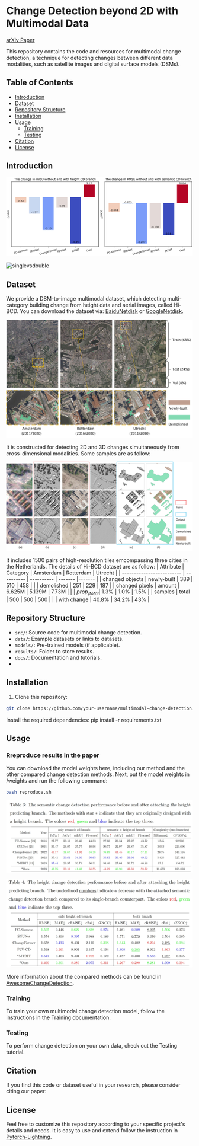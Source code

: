 # Change Detection beyond 2D with Multimodal Data

[arXiv Paper](https://google.com)

This repository contains the code and resources for multimodal change detection, a technique for detecting changes between different data modalities, such as satellite images and digital surface models (DSMs). 

## Table of Contents
- [Introduction](#introduction)
- [Dataset](#dataset)
- [Repository Structure](#repository-structure)
- [Installation](#installation)
- [Usage](#usage)
  - [Training](#training)
  - [Testing](#testing)
- [Citation](#citation)
- [License](#license)

<a name="introduction"></a>
## Introduction

![compare](/utils/src/fig1_compare.jpg "compare")


![singlevsdouble](/utils/src/singlevsdouble.jpg "singlevsdouble")


<a name="dataset"></a>
## Dataset
We provide a DSM-to-image multimodal dataset, which detecting multi-category building change from height data and aerial images, called Hi-BCD. You can download the dataset via: [BaiduNetdisk](https://pan.baidu.com/s/1tgF56e1sOe51ZrWuS7mTGA?pwd=lz0y) or [GoogleNetdisk](https://drive.google.com/drive/folders/1E5-h0s4l7LtLnR6CD2F7_Es1MlFZRti9?usp=sharing).

![Data](/utils/src/data1.jpg "Data")

It is constructed for detecting 2D and 3D changes simultaneously from cross-dimensional modalities. Some samples are as follow:

 ![Data_sample](/utils/src/data_sample.jpg "Data_sample")

It includes 1500 pairs of high-resolution tiles emcompassing three cities in the Netherlands. The details of Hi-BCD dataset are as follow:
| Attribute                 | Category       | Amsterdam | Rotterdam | Utrecht |
| ------------------------- | ---------- | ---------- | ------- |------- |
|   changed objects         | newly-built    | 389        | 510        | 458     |
|                           | demolished     | 251        | 229        | 187     |
|   changed pixels          | amount         | 6.625M     | 5.139M     | 7.73M   |
|                           | $prop_{/total}$| 1.3%       | 1.0%       | 1.5%    |
|    samples                | total          | 500        | 500        | 500     |
|                           | with change    | 40.8%      | 34.2%      | 43%     |











<a name="repository-structure"></a>
## Repository Structure

- `src/`: Source code for multimodal change detection.
- `data/`: Example datasets or links to datasets.
- `models/`: Pre-trained models (if applicable).
- `results/`: Folder to store results.
- `docs/`: Documentation and tutorials.
- 
<a name="installation"></a>
## Installation

1. Clone this repository:

```bash
git clone https://github.com/your-username/multimodal-change-detection.git
```



Install the required dependencies:
pip install -r requirements.txt

## Usage
### Rreproduce results in the paper

You can download the model weights here, including our method and the other compared change detection methods. Next, put the model weights in /weights and run the following command:

```bash
bash reproduce.sh 
```

![table3](/utils/src/table3.jpg "table3")

![table4](/utils/src/table4.jpg "table4")

More information about the compared methods can be found in [AwesomeChangeDetection](https://google.com).

<a name="training"></a>
### Training
To train your own multimodal change detection model, follow the instructions in the Training documentation.

<a name="testing"></a>
### Testing
To perform change detection on your own data, check out the Testing tutorial.


<a name="citation"></a>
## Citation

If you find this code or dataset useful in your research, please consider citing our paper:

<a name="license"></a>
## License

Feel free to customize this repository according to your specific project's details and needs. It is easy to use and extend follow the instruction in [Pytorch-Lightning](https://lightning.ai/docs/pytorch/stable/).


